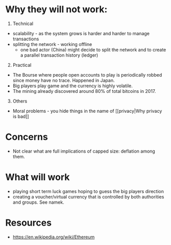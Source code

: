# Why they will not work:
1. Technical
  - scalability - as the system grows is harder and harder to manage transactions
  - splitting the network - working offline
    - one bad actor (China) might decide to split the network and to create a parallel transaction history (ledger)
2. Practical
  - The Bourse where people open accounts to play is periodically robbed since money have no trace. Happened in Japan.
  - Big players play game and the currency is highly volatile.
  - The mining already discovered around 80% of total bitcoins in 2017.
3. Others
  - Moral problems - you hide things in the name of [[privacy|Why privacy is bad]]

# Concerns
- Not clear what are full implications of capped size: deflation among them.

# What will work
- playing short term luck games hoping to guess the big players direction
- creating a voucher/virtual currency that is controlled by both authorities and groups. See namek.

# Resources
- https://en.wikipedia.org/wiki/Ethereum